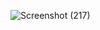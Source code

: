 ![Screenshot (217)](https://user-images.githubusercontent.com/100953845/163418754-39ea654f-94aa-4254-b609-c5675d0bc7f1.png)
